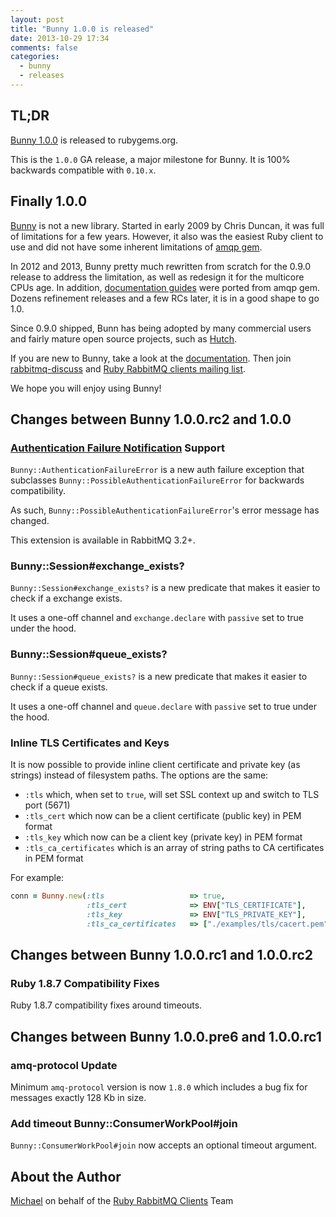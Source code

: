 ```yaml
---
layout: post
title: "Bunny 1.0.0 is released"
date: 2013-10-29 17:34
comments: false
categories:
  - bunny
  - releases
---
```


## TL;DR

[Bunny 1.0.0](https://rubygems.org/gems/bunny/versions/1.0.0) is released to rubygems.org.

This is the `1.0.0` GA release, a major milestone for Bunny. It is
100% backwards compatible with `0.10.x`.


## Finally 1.0.0

[Bunny](http://rubybunny.info) is not a new library. Started in early
2009 by Chris Duncan, it was full of limitations for a few
years. However, it also was the easiest Ruby client to use and did not
have some inherent limitations of [amqp gem](http://rubyamqp.info).

In 2012 and 2013, Bunny pretty much rewritten from scratch for the
0.9.0 release to address the limitation, as well as redesign it for
the multicore CPUs age.  In addition, [documentation
guides](http://rubybunny.info) were ported from amqp gem.  Dozens
refinement releases and a few RCs later, it is in a good shape to go
1.0.

Since 0.9.0 shipped, Bunn has being adopted by many commercial users
and fairly mature open source projects, such as
[Hutch](http://rabbitmq.1065348.n5.nabble.com/Hutch-Inter-service-communication-with-Ruby-and-RabbitMQ-td29471.html).

If you are new to Bunny, take a look at the
[documentation](http://rubybunny.info).  Then join
[rabbitmq-discuss](https://lists.rabbitmq.com/cgi-bin/mailman/listinfo/rabbitmq-discuss)
and [Ruby RabbitMQ clients mailing
list](https://groups.google.com/group/ruby-amqp).

We hope you will enjoy using Bunny!


## Changes between Bunny 1.0.0.rc2 and 1.0.0

### [Authentication Failure Notification](http://www.rabbitmq.com/auth-notification.html) Support

`Bunny::AuthenticationFailureError` is a new auth failure exception
that subclasses `Bunny::PossibleAuthenticationFailureError` for
backwards compatibility.

As such, `Bunny::PossibleAuthenticationFailureError`'s error message
has changed.

This extension is available in RabbitMQ 3.2+.


### Bunny::Session#exchange_exists?

`Bunny::Session#exchange_exists?` is a new predicate that makes it
easier to check if a exchange exists.

It uses a one-off channel and `exchange.declare` with `passive` set to true
under the hood.

### Bunny::Session#queue_exists?

`Bunny::Session#queue_exists?` is a new predicate that makes it
easier to check if a queue exists.

It uses a one-off channel and `queue.declare` with `passive` set to true
under the hood.


### Inline TLS Certificates and Keys

It is now possible to provide inline client
certificate and private key (as strings) instead
of filesystem paths. The options are the same:

 * `:tls` which, when set to `true`, will set SSL context up and switch to TLS port (5671)
 * `:tls_cert` which now can be a client certificate (public key) in PEM format
 * `:tls_key` which now can be a client key (private key) in PEM format
 * `:tls_ca_certificates` which is an array of string paths to CA certificates in PEM format

For example:

``` ruby
conn = Bunny.new(:tls                   => true,
                 :tls_cert              => ENV["TLS_CERTIFICATE"],
                 :tls_key               => ENV["TLS_PRIVATE_KEY"],
                 :tls_ca_certificates   => ["./examples/tls/cacert.pem"])
```



## Changes between Bunny 1.0.0.rc1 and 1.0.0.rc2

### Ruby 1.8.7 Compatibility Fixes

Ruby 1.8.7 compatibility fixes around timeouts.


## Changes between Bunny 1.0.0.pre6 and 1.0.0.rc1

### amq-protocol Update

Minimum `amq-protocol` version is now `1.8.0` which includes
a bug fix for messages exactly 128 Kb in size.


### Add timeout Bunny::ConsumerWorkPool#join

`Bunny::ConsumerWorkPool#join` now accepts an optional
timeout argument.



## About the Author

[Michael](http://twitter.com/michaelklishin) on behalf of the [Ruby RabbitMQ Clients](http://github.com/ruby-amqp) Team
